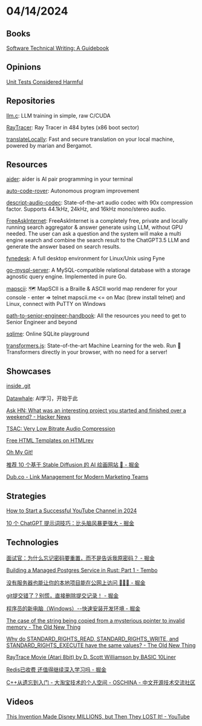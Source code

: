 # 04/14/2024

## Books
[Software Technical Writing: A Guidebook](https://jamesg.blog/book.pdf)

## Opinions
[Unit Tests Considered Harmful](https://www.shaiyallin.com/post/unit-tests-considered-harmful)

## Repositories
[llm.c](https://github.com/karpathy/llm.c): LLM training in simple, raw C/CUDA

[RayTracer](https://github.com/nanochess/RayTracer): Ray Tracer in 484 bytes (x86 boot sector)

[translateLocally](https://github.com/XapaJIaMnu/translateLocally): Fast and secure translation on your local machine, powered by marian and Bergamot.

## Resources
[aider](https://github.com/paul-gauthier/aider): aider is AI pair programming in your terminal

[auto-code-rover](https://github.com/nus-apr/auto-code-rover): Autonomous program improvement

[descript-audio-codec](https://github.com/descriptinc/descript-audio-codec): State-of-the-art audio codec with 90x compression factor. Supports 44.1kHz, 24kHz, and 16kHz mono/stereo audio.

[FreeAskInternet](https://github.com/nashsu/FreeAskInternet): FreeAskInternet is a completely free, private and locally running search aggregator & answer generate using LLM, without GPU needed. The user can ask a question and the system will make a multi engine search and combine the search result to the ChatGPT3.5 LLM and generate the answer based on search results.

[fynedesk](https://github.com/FyshOS/fynedesk): A full desktop environment for Linux/Unix using Fyne

[go-mysql-server](https://github.com/dolthub/go-mysql-server): A MySQL-compatible relational database with a storage agnostic query engine. Implemented in pure Go.

[mapscii](https://github.com/rastapasta/mapscii): 🗺 MapSCII is a Braille & ASCII world map renderer for your console - enter => telnet mapscii.me <= on Mac (brew install telnet) and Linux, connect with PuTTY on Windows

[path-to-senior-engineer-handbook](https://github.com/jordan-cutler/path-to-senior-engineer-handbook): All the resources you need to get to Senior Engineer and beyond

[sqlime](https://github.com/nalgeon/sqlime): Online SQLite playground

[transformers.js](https://github.com/xenova/transformers.js): State-of-the-art Machine Learning for the web. Run 🤗 Transformers directly in your browser, with no need for a server!

## Showcases
[inside .git](https://wizardzines.com/comics/inside-git/)

[Datawhale](https://linklearner.com/home): AI学习，开始于此

[Ask HN: What was an interesting project you started and finished over a weekend? - Hacker News](https://news.ycombinator.com/item?id=39951422)

[TSAC: Very Low Bitrate Audio Compression](https://bellard.org/tsac/)

[Free HTML Templates on HTMLrev](https://htmlrev.com/)

[Oh My Git!](https://ohmygit.org/)

[推荐 10 个基于 Stable Diffusion 的 AI 绘画网站 🎨 - 掘金](https://juejin.cn/post/7325255455290523682)

[Dub.co - Link Management for Modern Marketing Teams](https://dub.co/)

## Strategies
[How to Start a Successful YouTube Channel in 2024](https://timqueen.com/youtube-start-channel/)

[10 个 ChatGPT 提示词技巧：比头脑风暴更强大 - 掘金](https://juejin.cn/post/7277798325646245942)

## Technologies
[面试官：为什么忘记密码要重置，而不是告诉我原密码？ - 掘金](https://juejin.cn/post/7353580789299281961)

[Building a Managed Postgres Service in Rust: Part 1 - Tembo](https://tembo.io/blog/managed-postgres-rust)

[没有服务器也能让你的本地项目能在公网上访问 💯💯💯 - 掘金](https://juejin.cn/post/7355016460215189567)

[git提交错了？别慌，直接删除提交记录！ - 掘金](https://juejin.cn/post/7355692365330792488)

[程序员的新电脑（Windows）--快速安装开发环境 - 掘金](https://juejin.cn/post/7356071892585529359)

[The case of the string being copied from a mysterious pointer to invalid memory - The Old New Thing](https://devblogs.microsoft.com/oldnewthing/20240412-00/?p=109636)

[Why do STANDARD_RIGHTS_READ, STANDARD_RIGHTS_WRITE, and STANDARD_RIGHTS_EXECUTE have the same values? - The Old New Thing](https://devblogs.microsoft.com/oldnewthing/20240411-00/?p=109634)

[RayTrace Movie (Atari 8bit) by D. Scott Williamson by BASIC 10Liner](https://bunsen.itch.io/raytrace-movie-atari-8bit-by-d-scott-williamson)

[Redis已收费 还值得继续深入学习吗 - 掘金](https://juejin.cn/post/7356942180386308150)

[C++从遗忘到入门 - 大淘宝技术的个人空间 - OSCHINA - 中文开源技术交流社区](https://my.oschina.net/u/4662964/blog/11050396)

## Videos
[This Invention Made Disney MILLIONS, but Then They LOST It! - YouTube](https://www.youtube.com/watch?v=UQuIVsNzqDk)
